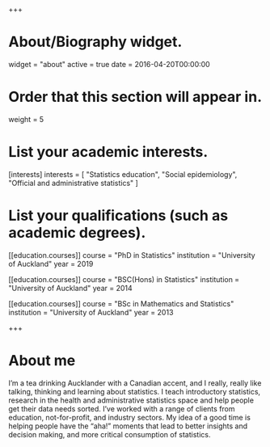 +++
# About/Biography widget.
widget = "about"
active = true
date = 2016-04-20T00:00:00

# Order that this section will appear in.
weight = 5

# List your academic interests.
[interests]
  interests = [
    "Statistics education",
    "Social epidemiology",
    "Official and administrative statistics"
  ]

# List your qualifications (such as academic degrees).
[[education.courses]]
  course = "PhD in Statistics"
  institution = "University of Auckland"
  year = 2019

[[education.courses]]
  course = "BSC(Hons) in Statistics"
  institution = "University of Auckland"
  year = 2014

[[education.courses]]
  course = "BSc in Mathematics and Statistics"
  institution = "University of Auckland"
  year = 2013

+++

# About me

I’m a tea drinking Aucklander with a Canadian accent, and I really, really like talking, thinking and learning about statistics. I teach introductory statistics, research in the health and administrative statistics space and help people get their data needs sorted. I’ve worked with a range of clients from education, not-for-profit, and industry sectors. My idea of a good time is helping people have the “aha!” moments that lead to better insights and decision making, and more critical consumption of statistics.
